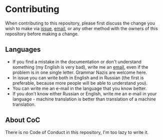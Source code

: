 # Contributing

When contributing to this repository, please first discuss the change you wish
to make via [issue](https://github.com/andreymulik/sdp/issues),
[email](mailto:work.a.mulik@gmail.com?subject=libsdp), or any other method with
the owners of this repository before making a change.

## Languages

* If you find a mistake in the documentation or don't understand something (my
English is very bad), write me an
[email](mailto:work.a.mulik@gmail.com?subject=libsdp_grammar), even if the
problem is in one single letter. Grammar Nazis are welcome here.
* In issue you can write both in English and in Russian (the first is
preferable, because more people will be able to understand you).
* You can write me an e-mail in the language that you know better.
* If you don't know either Russian or English, write me an e-mail in your
language - machine translation is better than translation of a machine
translation.

## About CoС

There is no Code of Conduct in this repository, I'm too lazy to write it.


